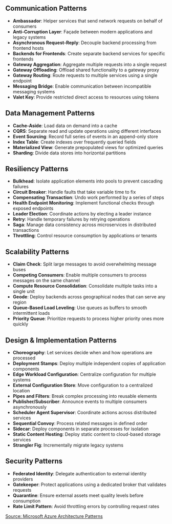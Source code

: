 ---
---

## Communication Patterns
- **Ambassador**: Helper services that send network requests on behalf of consumers
- **Anti-Corruption Layer**: Façade between modern applications and legacy systems
- **Asynchronous Request-Reply**: Decouple backend processing from frontend hosts
- **Backends for Frontends**: Create separate backend services for specific frontends
- **Gateway Aggregation**: Aggregate multiple requests into a single request
- **Gateway Offloading**: Offload shared functionality to a gateway proxy
- **Gateway Routing**: Route requests to multiple services using a single endpoint
- **Messaging Bridge**: Enable communication between incompatible messaging systems
- **Valet Key**: Provide restricted direct access to resources using tokens

## Data Management Patterns
- **Cache-Aside**: Load data on demand into a cache
- **CQRS**: Separate read and update operations using different interfaces
- **Event Sourcing**: Record full series of events in an append-only store
- **Index Table**: Create indexes over frequently queried fields
- **Materialized View**: Generate prepopulated views for optimized queries
- **Sharding**: Divide data stores into horizontal partitions

## Resiliency Patterns
- **Bulkhead**: Isolate application elements into pools to prevent cascading failures
- **Circuit Breaker**: Handle faults that take variable time to fix
- **Compensating Transaction**: Undo work performed by a series of steps
- **Health Endpoint Monitoring**: Implement functional checks through exposed endpoints
- **Leader Election**: Coordinate actions by electing a leader instance
- **Retry**: Handle temporary failures by retrying operations
- **Saga**: Manage data consistency across microservices in distributed transactions
- **Throttling**: Control resource consumption by applications or tenants

## Scalability Patterns
- **Claim Check**: Split large messages to avoid overwhelming message buses
- **Competing Consumers**: Enable multiple consumers to process messages on the same channel
- **Compute Resource Consolidation**: Consolidate multiple tasks into a single unit
- **Geode**: Deploy backends across geographical nodes that can serve any region
- **Queue-Based Load Leveling**: Use queues as buffers to smooth intermittent loads
- **Priority Queue**: Prioritize requests to process higher priority ones more quickly

## Design & Implementation Patterns
- **Choreography**: Let services decide when and how operations are processed
- **Deployment Stamps**: Deploy multiple independent copies of application components
- **Edge Workload Configuration**: Centralize configuration for multiple systems
- **External Configuration Store**: Move configuration to a centralized location
- **Pipes and Filters**: Break complex processing into reusable elements
- **Publisher/Subscriber**: Announce events to multiple consumers asynchronously
- **Scheduler Agent Supervisor**: Coordinate actions across distributed services
- **Sequential Convoy**: Process related messages in defined order
- **Sidecar**: Deploy components in separate processes for isolation
- **Static Content Hosting**: Deploy static content to cloud-based storage services
- **Strangler Fig**: Incrementally migrate legacy systems

## Security Patterns
- **Federated Identity**: Delegate authentication to external identity providers
- **Gatekeeper**: Protect applications using a dedicated broker that validates requests
- **Quarantine**: Ensure external assets meet quality levels before consumption
- **Rate Limit Pattern**: Avoid throttling errors by controlling request rates

[Source: Microsoft Azure Architecture Patterns](https://learn.microsoft.com/en-us/azure/architecture/patterns/)



